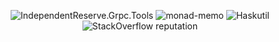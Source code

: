 <p align="center">

  <img alt="IndependentReserve.Grpc.Tools" src="https://img.shields.io/nuget/dt/IndependentReserve.Grpc.Tools?logo=nuget&label=Ir.Grpc.Tools&color=%23004880&link=https%3A%2F%2Fwww.nuget.org%2Fpackages%2FIndependentReserve.Grpc.Tools%23readme-body-tab">

  <img alt="monad-memo" src="https://img.shields.io/badge/dynamic/xml?url=https%3A%2F%2Fhackage.haskell.org%2Fpackage%2Fmonad-memo&query=round(number(substring-before(%2F%2F*%5B%40id%3D%22properties%22%5D%2Ftable%2Ftbody%2Ftr%2Fth%5Btext()%5Bnormalize-space(.)%3D'Downloads'%5D%5D%2F..%2Ftd%2C%20'%20'))%20div%20100)%20div%2010&suffix=k&logo=haskell&label=monad-memo&color=%235e5184&link=https%3A%2F%2Fhackage.haskell.org%2Fpackage%2Fmonad-memo">

  <img alt="Haskutil" src="https://img.shields.io/visual-studio-marketplace/i/Edka.haskutil?logo=visualstudiocode&label=Haskutil&color=%230071bc&link=https%3A%2F%2Fmarketplace.visualstudio.com%2Fitems%3FitemName%3DEdka.haskutil">

  <img alt="StackOverflow reputation" src="https://img.shields.io/stackexchange/stackoverflow/r/394253?logo=stackoverflow&label=Ed'ka&link=https%3A%2F%2Fstackoverflow.com%2Fusers%2F394253%2Fedka">

</p>

